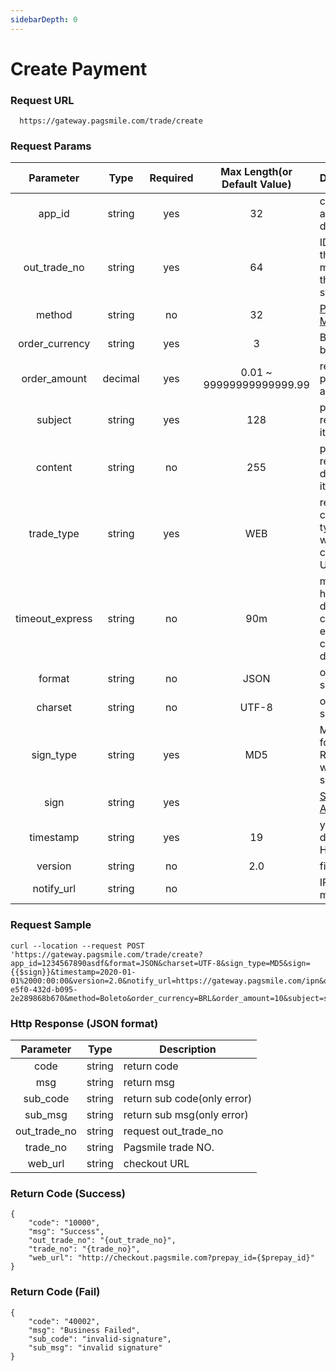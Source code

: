 ```yaml
---
sidebarDepth: 0
---
```


# Create Payment

### Request URL

```
  https://gateway.pagsmile.com/trade/create
```


### Request Params

| Parameter | Type | Required | Max Length(or Default Value) | Description |
| :-: | :-: | :-: | :-: | --- |
| app_id | string | yes | 32 | created app's id at dashboard |
| out_trade_no | string | yes | 64 | ID given by the merchant in their system |
| method | string | no | 32 | [Payment Methods](payment-methods) |
| order_currency | string | yes | 3 | BRL for brazil |
| order_amount | decimal | yes | 0.01 ~ 99999999999999.99 | request payment amount |
| subject | string | yes | 128 | payment reason or item title |
| content | string | no | 255 | payment reason detail or item detail |
| trade_type | string | yes | WEB | response content type, WEB will return a checkout URL |
| timeout_express | string | no | 90m | m(minutes), h(hours), d(days), c(always end in currency day) |
| format | string | no | JSON | only JSON supported |
| charset | string | no | UTF-8 | only UTF-8 supported |
| sign_type | string | yes | MD5 | MD5 only for now; RSA, RSA2 will support soon |
| sign | string | yes |  | [Signature Algorithm](signature-algorithm) |
| timestamp | string | yes | 19 | yyyy-MM-dd HH:mm:ss |
| version | string | no | 2.0 | fix to 2.0 |
| notify_url | string | no |  | IPN URL to merchant |


### Request Sample

```
curl --location --request POST 'https://gateway.pagsmile.com/trade/create?app_id=1234567890asdf&format=JSON&charset=UTF-8&sign_type=MD5&sign={{$sign}}&timestamp=2020-01-01%2000:00:00&version=2.0&notify_url=https://gateway.pagsmile.com/ipn&out_trade_no=82d016f5-e5f0-432d-b095-2e289868b670&method=Boleto&order_currency=BRL&order_amount=10&subject=subject&content=content&trade_type=WEB&timeout_express=1d'
```

### Http Response (JSON format)

| Parameter | Type | Description |
| :-: | :-: | --- |
| code | string | return code |
| msg | string | return msg |
| sub_code | string | return sub code(only error) |
| sub_msg | string | return sub msg(only error) |
| out_trade_no | string | request out_trade_no |
| trade_no | string | Pagsmile trade NO. |
| web_url | string | checkout URL |

### Return Code (Success)

```
{
    "code": "10000",
    "msg": "Success",
    "out_trade_no": "{out_trade_no}",
    "trade_no": "{trade_no}",
    "web_url": "http://checkout.pagsmile.com?prepay_id={$prepay_id}"
}
```

### Return Code (Fail)

```
{
    "code": "40002",
    "msg": "Business Failed",
    "sub_code": "invalid-signature",
    "sub_msg": "invalid signature"
}
```
